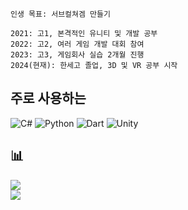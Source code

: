 ```
인생 목표: 서브컬쳐겜 만들기

2021: 고1, 본격적인 유니티 및 개발 공부
2022: 고2, 여러 게임 개발 대회 참여
2023: 고3, 게임회사 실습 2개월 진행
2024(현재): 한세고 졸업, 3D 및 VR 공부 시작
```

## 주로 사용하는
![C#](https://img.shields.io/badge/c%23-%23239120.svg?style=for-the-badge&logo=c-sharp&logoColor=white) ![Python](https://img.shields.io/badge/python-3670A0?style=for-the-badge&logo=python&logoColor=ffdd54) ![Dart](https://img.shields.io/badge/dart-%230175C2.svg?style=for-the-badge&logo=dart&logoColor=white) <img alt="Unity" src ="https://img.shields.io/badge/Unity-FAFAFA.svg?&style=for-the-badge&logo=Unity&logoColor=black"/>

## 📊
<!-- ![](https://github-readme-stats.vercel.app/api?username=ppaka&theme=dark&hide_border=false&include_all_commits=true&count_private=true)<br/> -->
![](https://github-readme-streak-stats.herokuapp.com/?user=ppaka&theme=dark&hide_border=false)<br/>
![](https://github-readme-stats.vercel.app/api/top-langs/?username=ppaka&theme=dark&hide_border=false&include_all_commits=true&count_private=true&layout=compact)
<!-- Proudly created with GPRM ( https://gprm.itsvg.in ) -->
